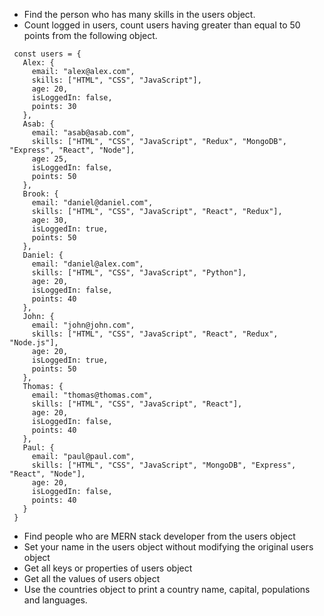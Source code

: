- Find the person who has many skills in the users object.
- Count logged in users, count users having greater than equal to 50 points from the following object.

```
 const users = {
   Alex: {
     email: "alex@alex.com",
     skills: ["HTML", "CSS", "JavaScript"],
     age: 20,
     isLoggedIn: false,
     points: 30
   },
   Asab: {
     email: "asab@asab.com",
     skills: ["HTML", "CSS", "JavaScript", "Redux", "MongoDB", "Express", "React", "Node"],
     age: 25,
     isLoggedIn: false,
     points: 50
   },
   Brook: {
     email: "daniel@daniel.com",
     skills: ["HTML", "CSS", "JavaScript", "React", "Redux"],
     age: 30,
     isLoggedIn: true,
     points: 50
   },
   Daniel: {
     email: "daniel@alex.com",
     skills: ["HTML", "CSS", "JavaScript", "Python"],
     age: 20,
     isLoggedIn: false,
     points: 40
   },
   John: {
     email: "john@john.com",
     skills: ["HTML", "CSS", "JavaScript", "React", "Redux", "Node.js"],
     age: 20,
     isLoggedIn: true,
     points: 50
   },
   Thomas: {
     email: "thomas@thomas.com",
     skills: ["HTML", "CSS", "JavaScript", "React"],
     age: 20,
     isLoggedIn: false,
     points: 40
   },
   Paul: {
     email: "paul@paul.com",
     skills: ["HTML", "CSS", "JavaScript", "MongoDB", "Express", "React", "Node"],
     age: 20,
     isLoggedIn: false,
     points: 40
   }
 }

```

- Find people who are MERN stack developer from the users object
- Set your name in the users object without modifying the original users object
- Get all keys or properties of users object
- Get all the values of users object
- Use the countries object to print a country name, capital, populations and languages.
